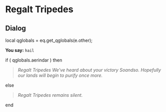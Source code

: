 # Regalt Tripedes
## Dialog


local qglobals = eq.get_qglobals(e.other);


**You say:** `hail`



if ( qglobals.aerindar ) then



>*Regalt Tripedes We've heard about your victory Soandso. Hopefully our lands will begin to purify once more.*


else



>*Regalt Tripedes remains silent.*

end
